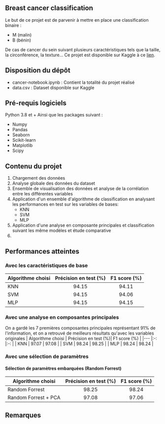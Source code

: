 ## Breast cancer classification
Le but de ce projet est de parvenir à mettre en place une classification binaire : 
- M (malin)
- B (bénin)

De cas de cancer du sein suivant plusieurs caractéristiques tels que la taille, la circonférence, la texture... Ce projet est disponible sur Kaggle à ce [lien](https://www.kaggle.com/uciml/breast-cancer-wisconsin-data).

## Disposition du dépôt
* cancer-notebook.ipynb : Contient la totalité du projet réalisé
* data.csv : Dataset disponible sur Kaggle
## Pré-requis logiciels 
Python 3.8 et +
Ainsi que les packages suivant : 
- Numpy
- Pandas
- Seaborn
- Scikit-learn
- Matplotlib
- Scipy
## Contenu du projet
1. Chargement des données
2. Analyse globale des données du dataset
3. Ensemble de visualisation des données et analyse de la corrélation entre les différentes variables
4. Application d'un ensemble d'algorithme de classification en analysant les performances en test sur les variables de bases: 
    - KNN
    - SVM 
    - MLP
5. Application d'une analyse en composante principales et classification suivant les même modèles et étude comparative
6. 

## Performances atteintes
### Avec les caractéristiques de base
|   Algorithme choisi    |   Précision en test (%)|  F1 score (%) |
|---      |:-:        |:-:        |
|   KNN   |   94.15   |   94.11   |
|   SVM   |   94.15   |   94.06   |
|   MLP   |   94.15   |   94.15   |
### Avec une analyse en composantes principales
On a gardé les 7 premières composantes principales représentant 91% de l'information, et on a retrouvé de meilleurs résultats qu'avec les variables originales
|   Algorithme choisi    |   Précision en test (%)|  F1 score (%) |
|---      |:-:        |:-:        |
|   KNN   |   97.07   |   97.08   |
|   SVM   |   98.24   |   98.25   |
|   MLP   |   98.24   |   98.24   |
### Avec une sélection de paramètres
#### Sélection de paramètres embarquées (Random Forrest)
|   Algorithme choisi    |   Précision en test (%)|  F1 score (%) |
|---      |:-:        |:-:        |
|   Random Forrest  |   98.25  |   98.24   |
|   Random Forrest + PCA   |   97.08   |   97.06  |
## Remarques
